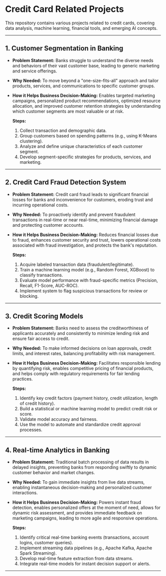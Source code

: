# Credit Card Related Projects
 
This repository contains various projects related to credit cards, covering data analysis, machine learning, financial tools, and emerging AI concepts.

---
 
## 1. Customer Segmentation in Banking

* **Problem Statement:** Banks struggle to understand the diverse needs and behaviors of their vast customer base, leading to generic marketing and service offerings.
* **Why Needed:** To move beyond a "one-size-fits-all" approach and tailor products, services, and communications to specific customer groups.
* **How it Helps Business Decision-Making:** Enables targeted marketing campaigns, personalized product recommendations, optimized resource allocation, and improved customer retention strategies by understanding which customer segments are most valuable or at risk.

    **Steps:**
    1.  Collect transaction and demographic data.
    2.  Group customers based on spending patterns (e.g., using K-Means clustering).
    3.  Analyze and define unique characteristics of each customer segment.
    4.  Develop segment-specific strategies for products, services, and marketing.

---

## 2. Credit Card Fraud Detection System

* **Problem Statement:** Credit card fraud leads to significant financial losses for banks and inconvenience for customers, eroding trust and incurring operational costs.
* **Why Needed:** To proactively identify and prevent fraudulent transactions in real-time or near real-time, minimizing financial damage and protecting customer accounts.
* **How it Helps Business Decision-Making:** Reduces financial losses due to fraud, enhances customer security and trust, lowers operational costs associated with fraud investigation, and protects the bank's reputation.

    **Steps:**
    1.  Acquire labeled transaction data (fraudulent/legitimate).
    2.  Train a machine learning model (e.g., Random Forest, XGBoost) to classify transactions.
    3.  Evaluate model performance with fraud-specific metrics (Precision, Recall, F1-Score, AUC-ROC).
    4.  Implement system to flag suspicious transactions for review or blocking.

---
 
## 3. Credit Scoring Models

* **Problem Statement:** Banks need to assess the creditworthiness of applicants accurately and consistently to minimize lending risk and ensure fair access to credit.
* **Why Needed:** To make informed decisions on loan approvals, credit limits, and interest rates, balancing profitability with risk management.
* **How it Helps Business Decision-Making:** Facilitates responsible lending by quantifying risk, enables competitive pricing of financial products, and helps comply with regulatory requirements for fair lending practices.

    **Steps:**
    1.  Identify key credit factors (payment history, credit utilization, length of credit history).
    2.  Build a statistical or machine learning model to predict credit risk or score.
    3.  Validate model accuracy and fairness.
    4.  Use the model to automate and standardize credit approval processes.

---

## 4. Real-time Analytics in Banking

* **Problem Statement:** Traditional batch processing of data results in delayed insights, preventing banks from responding swiftly to dynamic customer behavior and market changes.
* **Why Needed:** To gain immediate insights from live data streams, enabling instantaneous decision-making and personalized customer interactions.
* **How it Helps Business Decision-Making:** Powers instant fraud detection, enables personalized offers at the moment of need, allows for dynamic risk assessment, and provides immediate feedback on marketing campaigns, leading to more agile and responsive operations.

    **Steps:**
    1.  Identify critical real-time banking events (transactions, account logins, customer queries).
    2.  Implement streaming data pipelines (e.g., Apache Kafka, Apache Spark Streaming).
    3.  Develop real-time feature extraction from data streams.
    4.  Integrate real-time models for instant decision support or alerts.

---
